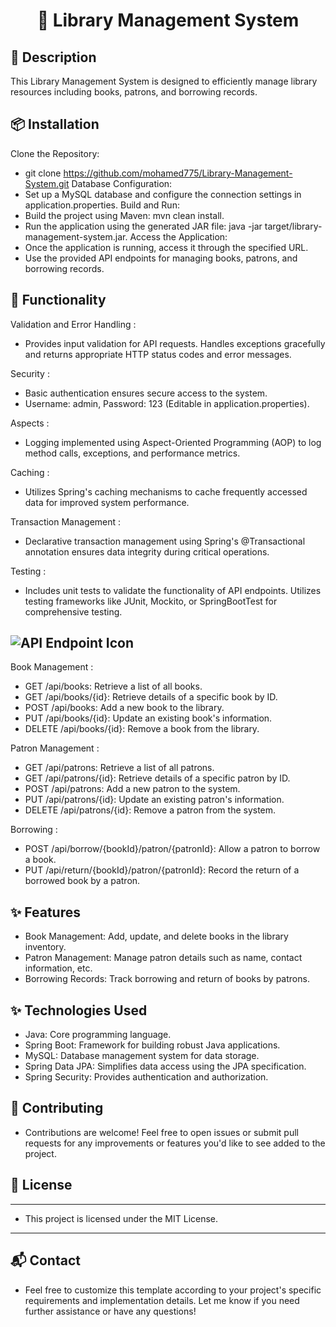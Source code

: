 <div align="center">
  <h1>🚀 Library Management System </h1>
</div>


## 📄 Description

This Library Management System is designed to efficiently manage library resources including books, patrons, and borrowing records.


## 📦 Installation

Clone the Repository:
 - git clone https://github.com/mohamed775/Library-Management-System.git
Database Configuration:
 - Set up a MySQL database and configure the connection settings in application.properties.
Build and Run:
 - Build the project using Maven: mvn clean install.
 - Run the application using the generated JAR file: java -jar target/library-management-system.jar.
Access the Application:
 - Once the application is running, access it through the specified URL.
 - Use the provided API endpoints for managing books, patrons, and borrowing records.


## 🚀 Functionality

Validation and Error Handling :
 - Provides input validation for API requests.
Handles exceptions gracefully and returns appropriate HTTP status codes and error messages.

Security :
 - Basic authentication ensures secure access to the system.
 - Username: admin, Password: 123 (Editable in application.properties).
   
Aspects :
 - Logging implemented using Aspect-Oriented Programming (AOP) to log method calls, exceptions, and performance metrics.
   
Caching :
 - Utilizes Spring's caching mechanisms to cache frequently accessed data for improved system performance.
   
Transaction Management :
 - Declarative transaction management using Spring's @Transactional annotation ensures data integrity during critical operations.
   
Testing : 
 - Includes unit tests to validate the functionality of API endpoints.
Utilizes testing frameworks like JUnit, Mockito, or SpringBootTest for comprehensive testing.


## ![API Endpoint Icon](https://img.icons8.com/plasticine/100/000000/api-settings.png)

Book Management : 
 - GET /api/books: Retrieve a list of all books.
 - GET /api/books/{id}: Retrieve details of a specific book by ID.
 - POST /api/books: Add a new book to the library.
 - PUT /api/books/{id}: Update an existing book's information.
 - DELETE /api/books/{id}: Remove a book from the library.

Patron Management : 
 - GET /api/patrons: Retrieve a list of all patrons.
 - GET /api/patrons/{id}: Retrieve details of a specific patron by ID.
 - POST /api/patrons: Add a new patron to the system.
 - PUT /api/patrons/{id}: Update an existing patron's information.
 - DELETE /api/patrons/{id}: Remove a patron from the system.

Borrowing :
 - POST /api/borrow/{bookId}/patron/{patronId}: Allow a patron to borrow a book.
 - PUT /api/return/{bookId}/patron/{patronId}: Record the return of a borrowed book by a patron.



## ✨ Features

- Book Management: Add, update, and delete books in the library inventory.
- Patron Management: Manage patron details such as name, contact information, etc.
- Borrowing Records: Track borrowing and return of books by patrons.


## ✨ Technologies Used

- Java: Core programming language.
- Spring Boot: Framework for building robust Java applications.
- MySQL: Database management system for data storage.
- Spring Data JPA: Simplifies data access using the JPA specification.
- Spring Security: Provides authentication and authorization.


## 🤝 Contributing

- Contributions are welcome! Feel free to open issues or submit pull requests for any improvements or features you'd like to see added to the project.


## 📝 License
---------------------------------------------------------
- This project is licensed under the MIT License.
---------------------------------------------------------


## 📬 Contact

- Feel free to customize this template according to your project's specific requirements and implementation details. Let me know if you need further assistance or have any questions!

